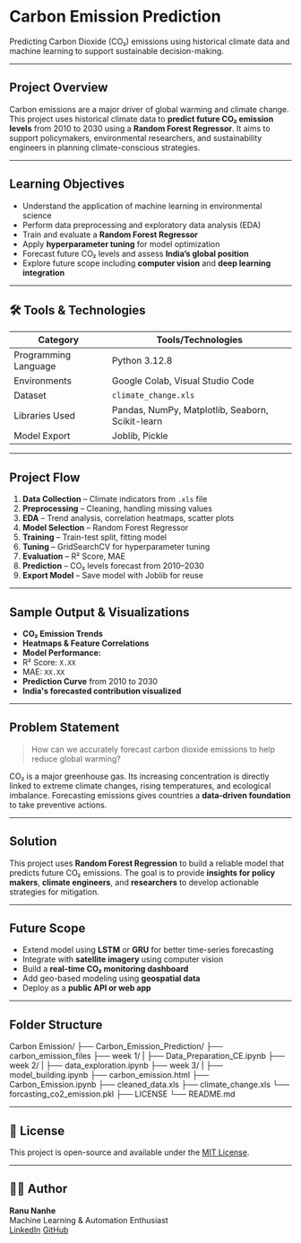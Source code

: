 #  Carbon Emission Prediction 

Predicting Carbon Dioxide (CO₂) emissions using historical climate data and machine learning to support sustainable decision-making.

---

##  Project Overview

Carbon emissions are a major driver of global warming and climate change. This project uses historical climate data to **predict future CO₂ emission levels** from 2010 to 2030 using a **Random Forest Regressor**. It aims to support policymakers, environmental researchers, and sustainability engineers in planning climate-conscious strategies.

---

##  Learning Objectives

- Understand the application of machine learning in environmental science
- Perform data preprocessing and exploratory data analysis (EDA)
- Train and evaluate a **Random Forest Regressor**
- Apply **hyperparameter tuning** for model optimization
- Forecast future CO₂ levels and assess **India’s global position**
- Explore future scope including **computer vision** and **deep learning integration**

---

## 🛠 Tools & Technologies

| Category              | Tools/Technologies                                |
|-----------------------|---------------------------------------------------|
| Programming Language  | Python 3.12.8                                     |
| Environments          | Google Colab, Visual Studio Code                  |
| Dataset               | `climate_change.xls`                              |
| Libraries Used        | Pandas, NumPy, Matplotlib, Seaborn, Scikit-learn  |
| Model Export          | Joblib, Pickle                                    |

---

##  Project Flow

1. **Data Collection** – Climate indicators from `.xls` file  
2. **Preprocessing** – Cleaning, handling missing values  
3. **EDA** – Trend analysis, correlation heatmaps, scatter plots  
4. **Model Selection** – Random Forest Regressor  
5. **Training** – Train-test split, fitting model  
6. **Tuning** – GridSearchCV for hyperparameter tuning  
7. **Evaluation** – R² Score, MAE  
8. **Prediction** – CO₂ levels forecast from 2010–2030  
9. **Export Model** – Save model with Joblib for reuse  

---

##  Sample Output & Visualizations

-  **CO₂ Emission Trends**
-  **Heatmaps & Feature Correlations**
-  **Model Performance:**
  - R² Score: `X.XX`  
  - MAE: `XX.XX`
-  **Prediction Curve** from 2010 to 2030
-  **India's forecasted contribution visualized**

---

##  Problem Statement

> How can we accurately forecast carbon dioxide emissions to help reduce global warming?

CO₂ is a major greenhouse gas. Its increasing concentration is directly linked to extreme climate changes, rising temperatures, and ecological imbalance. Forecasting emissions gives countries a **data-driven foundation** to take preventive actions.

---

##  Solution

This project uses **Random Forest Regression** to build a reliable model that predicts future CO₂ emissions. The goal is to provide **insights for policy makers**, **climate engineers**, and **researchers** to develop actionable strategies for mitigation.

---

##  Future Scope

-  Extend model using **LSTM** or **GRU** for better time-series forecasting  
-  Integrate with **satellite imagery** using computer vision  
-  Build a **real-time CO₂ monitoring dashboard**  
-  Add geo-based modeling using **geospatial data**  
-  Deploy as a **public API or web app**

---

##  Folder Structure
Carbon Emission/
├── Carbon_Emission_Prediction/
       ├── carbon_emission_files
       ├── week 1/
       |     ├──  Data_Preparation_CE.ipynb
       ├── week 2/
       |     ├── data_exploration.ipynb
       ├── week 3/
       |     ├── model_building.ipynb
       ├── carbon_emission.html
       ├── Carbon_Emission.ipynb
       ├── cleaned_data.xls
       ├── climate_change.xls
       └── forcasting_co2_emission.pkl
├── LICENSE
└── README.md

---
## 📄 License

This project is open-source and available under the [MIT License](LICENSE).

---

## 🙋‍♂️ Author

**Ranu Nanhe**  
Machine Learning & Automation Enthusiast  
[LinkedIn](https://www.linkedin.com) 
[GitHub](https://github.com)
